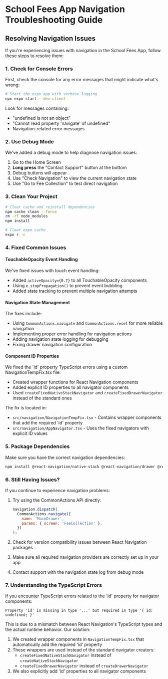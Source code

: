 # School Fees App Navigation Troubleshooting Guide

## Resolving Navigation Issues

If you're experiencing issues with navigation in the School Fees App, follow these steps to resolve them:

### 1. Check for Console Errors

First, check the console for any error messages that might indicate what's wrong:

```bash
# Start the expo app with verbose logging
npx expo start --dev-client
```

Look for messages containing:
- "undefined is not an object"
- "Cannot read property 'navigate' of undefined"
- Navigation-related error messages

### 2. Use Debug Mode

We've added a debug mode to help diagnose navigation issues:

1. Go to the Home Screen
2. **Long press** the "Contact Support" button at the bottom
3. Debug buttons will appear
4. Use "Check Navigation" to view the current navigation state
5. Use "Go to Fee Collection" to test direct navigation

### 3. Clean Your Project

```bash
# Clear cache and reinstall dependencies
npm cache clean --force
rm -rf node_modules
npm install

# Clear expo cache
expo r -c
```

### 4. Fixed Common Issues

#### TouchableOpacity Event Handling

We've fixed issues with touch event handling:
- Added `activeOpacity={0.7}` to all TouchableOpacity components
- Using `e.stopPropagation()` to prevent event bubbling
- Added state tracking to prevent multiple navigation attempts

#### Navigation State Management

The fixes include:
- Using `CommonActions.navigate` and `CommonActions.reset` for more reliable navigation
- Implementing proper error handling for navigation actions
- Adding navigation state logging for debugging
- Fixing drawer navigation configuration

#### Component ID Properties

We fixed the 'id' property TypeScript errors using a custom NavigationTempFix.tsx file:
- Created wrapper functions for React Navigation components
- Added explicit ID properties to all navigator components
- Used `createFixedNativeStackNavigator` and `createFixedDrawerNavigator` instead of the standard ones

The fix is located in:
- `src/navigation/NavigationTempFix.tsx` - Contains wrapper components that add the required 'id' property
- `src/navigation/AppNavigator.tsx` - Uses the fixed navigators with explicit ID values

### 5. Package Dependencies

Make sure you have the correct navigation dependencies:

```bash
npm install @react-navigation/native-stack @react-navigation/drawer @react-navigation/native react-native-screens react-native-safe-area-context react-native-gesture-handler
```

### 6. Still Having Issues?

If you continue to experience navigation problems:

1. Try using the CommonActions API directly:
   ```javascript
   navigation.dispatch(
     CommonActions.navigate({
       name: 'MainDrawer',
       params: { screen: 'FeeCollection' },
     })
   );
   ```

2. Check for version compatibility issues between React Navigation packages

3. Make sure all required navigation providers are correctly set up in your app

4. Contact support with the navigation state log from debug mode

### 7. Understanding the TypeScript Errors

If you encounter TypeScript errors related to the 'id' property for navigator components:

```
Property 'id' is missing in type '...' but required in type '{ id: undefined; }'
```

This is due to a mismatch between React Navigation's TypeScript types and the actual runtime behavior. Our solution:

1. We created wrapper components in `NavigationTempFix.tsx` that automatically add the required 'id' property
2. These wrappers are used instead of the standard navigator creators:
   - `createFixedNativeStackNavigator` instead of `createNativeStackNavigator`
   - `createFixedDrawerNavigator` instead of `createDrawerNavigator`
3. We also explicitly add 'id' properties to all navigator components 